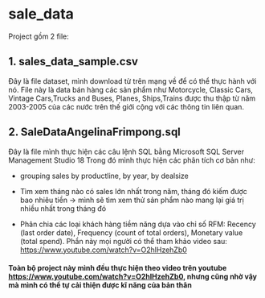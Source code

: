 # sale_data
Project gồm 2 file: 
## 1. sales_data_sample.csv
Đây là file dataset, mình download từ trên mạng về để có thể thực hành với nó.
File này là data bán hàng các sản phẩm như Motorcycle, Classic Cars, Vintage Cars,Trucks and Buses, Planes, Ships,Trains được thu thập từ năm 2003-2005 của các nước trên thế giới cộng với các thông tin liên quan.


## 2. SaleDataAngelinaFrimpong.sql
Đây là file mình thực hiện các câu lệnh SQL bằng Microsoft SQL Server Management Studio 18
Trong đó mình thực hiện các phân tích cơ bản như: 
- grouping sales by productline, by year, by dealsize

- Tìm xem tháng nào có sales lớn nhất trong năm, tháng đó kiếm được bao nhiêu tiền -> mình sẽ tìm xem thử sản phẩm nào mang lại giá trị nhiều nhất trong tháng đó

- Phân chia các loại khách hàng tiềm năng dựa vào chỉ số RFM:  Recency (last order date), Frequency (count of total orders), Monetary value (total spend). Phần này mọi người có thể tham khảo video sau: https://www.youtube.com/watch?v=O2hlHzehZb0

#### Toàn bộ project này mình đều thực hiện theo video trên youtube https://www.youtube.com/watch?v=O2hlHzehZb0, nhưng cũng nhờ vậy mà mình có thể tự cải thiện được kĩ năng của bản thân

